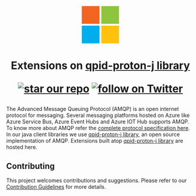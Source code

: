 <p align="center">
  <img src="event-hubs.png" alt="Microsoft Azure Event Hubs" width="100"/>
</p>

<h1 align="center">Extensions on <a href="https://github.com/apache/qpid-proton-j">qpid-proton-j library</a>
<p align="center">
  <a href="#star-our-repo">
        <img src="https://img.shields.io/github/stars/azure/qpid-proton-j-extensions.svg?style=social&label=Stars"
            alt="star our repo"></a>
  <a href="https://twitter.com/intent/follow?screen_name=azure">
        <img src="https://img.shields.io/twitter/url/http/shields.io.svg?style=social&label=Follow%20@azure"
            alt="follow on Twitter"></a>
</p></h1>

The Advanced Message Queuing Protocol (AMQP) is an open internet protocol for messaging. Several messaging platforms hosted on Azure like Azure Service Bus, Azure Event Hubs and Azure IOT Hub supports AMQP. To know more about AMQP refer the [complete protocol specification here](http://docs.oasis-open.org/amqp/core/v1.0/amqp-core-complete-v1.0.pdf). In our java client libraries we use [qpid-proton-j library](https://github.com/apache/qpid-proton-j), an open source implementation of AMQP. Extensions built atop [qpid-proton-j library](https://github.com/apache/qpid-proton-j) are hosted here.


## Contributing

This project welcomes contributions and suggestions. Please refer to our [Contribution Guidelines](./.github/CONTRIBUTING.md) for more details.
